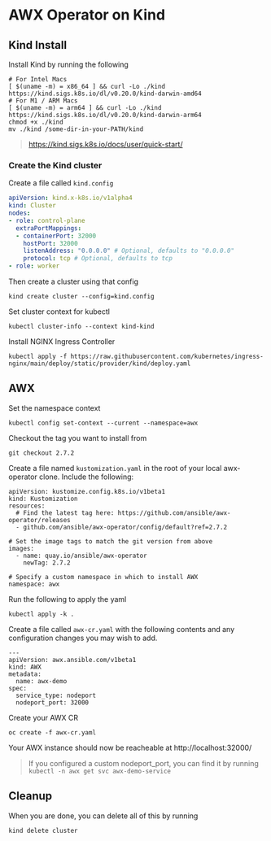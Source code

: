 # AWX Operator on Kind

## Kind Install

Install Kind by running the following

```
# For Intel Macs
[ $(uname -m) = x86_64 ] && curl -Lo ./kind https://kind.sigs.k8s.io/dl/v0.20.0/kind-darwin-amd64
# For M1 / ARM Macs
[ $(uname -m) = arm64 ] && curl -Lo ./kind https://kind.sigs.k8s.io/dl/v0.20.0/kind-darwin-arm64
chmod +x ./kind
mv ./kind /some-dir-in-your-PATH/kind
```

> https://kind.sigs.k8s.io/docs/user/quick-start/


### Create the Kind cluster

Create a file called `kind.config`

```yaml
apiVersion: kind.x-k8s.io/v1alpha4
kind: Cluster
nodes:
- role: control-plane
  extraPortMappings:
  - containerPort: 32000
    hostPort: 32000
    listenAddress: "0.0.0.0" # Optional, defaults to "0.0.0.0"
    protocol: tcp # Optional, defaults to tcp
- role: worker
```

Then create a cluster using that config

```
kind create cluster --config=kind.config
```

Set cluster context for kubectl

```
kubectl cluster-info --context kind-kind
```

Install NGINX Ingress Controller

```
kubectl apply -f https://raw.githubusercontent.com/kubernetes/ingress-nginx/main/deploy/static/provider/kind/deploy.yaml
```


## AWX

Set the namespace context

```
kubectl config set-context --current --namespace=awx
```

Checkout the tag you want to install from

```
git checkout 2.7.2
```

Create a file named `kustomization.yaml` in the root of your local awx-operator clone. Include the following:

```
apiVersion: kustomize.config.k8s.io/v1beta1
kind: Kustomization
resources:
  # Find the latest tag here: https://github.com/ansible/awx-operator/releases
  - github.com/ansible/awx-operator/config/default?ref=2.7.2

# Set the image tags to match the git version from above
images:
  - name: quay.io/ansible/awx-operator
    newTag: 2.7.2

# Specify a custom namespace in which to install AWX
namespace: awx
```

Run the following to apply the yaml

```
kubectl apply -k .
```


Create a file called `awx-cr.yaml` with the following contents and any configuration changes you may wish to add.

```
---
apiVersion: awx.ansible.com/v1beta1
kind: AWX
metadata:
  name: awx-demo
spec:
  service_type: nodeport
  nodeport_port: 32000
```

Create your AWX CR

```
oc create -f awx-cr.yaml
```

Your AWX instance should now be reacheable at http://localhost:32000/

> If you configured a custom nodeport_port, you can find it by running `kubectl -n awx get svc awx-demo-service`



## Cleanup

When you are done, you can delete all of this by running

```
kind delete cluster
```
